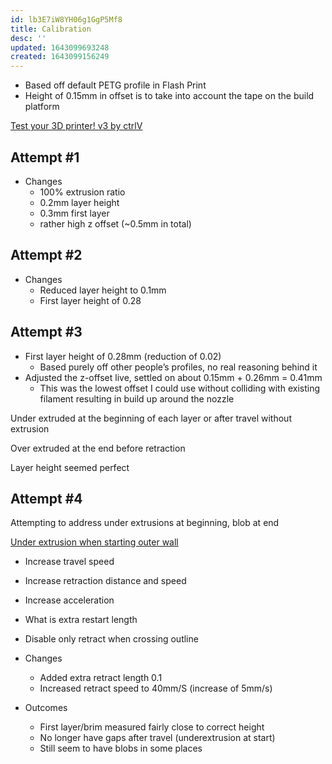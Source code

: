```yaml
---
id: lb3E7iW8YH06g1GgP5Mf8
title: Calibration
desc: ''
updated: 1643099693248
created: 1643099156249
---
```


- Based off default PETG profile in Flash Print
- Height of 0.15mm in offset is to take into account the tape on the build platform

[Test your 3D printer! v3 by ctrlV](https://www.thingiverse.com/thing:1363023/files)

## Attempt #1

- Changes
    - 100% extrusion ratio
    - 0.2mm layer height
    - 0.3mm first layer
    - rather high z offset (~0.5mm in total)

## Attempt #2

- Changes
    - Reduced layer height to 0.1mm
    - First layer height of 0.28

## Attempt #3

- First layer height of 0.28mm (reduction of 0.02)
    - Based purely off other people’s profiles, no real reasoning behind it
- Adjusted the z-offset live, settled on about 0.15mm + 0.26mm = 0.41mm
    - This was the lowest offset I could use without colliding with existing filament resulting in build up around the nozzle

Under extruded at the beginning of each layer or after travel without extrusion

Over extruded at the end before retraction

Layer height seemed perfect

## Attempt #4

Attempting to address under extrusions at beginning, blob at end

[Under extrusion when starting outer wall](https://3dprinting.stackexchange.com/a/10710)

- Increase travel speed
- Increase retraction distance and speed
- Increase acceleration
- What is extra restart length
- Disable only retract when crossing outline

- Changes
    - Added extra retract length 0.1
    - Increased retract speed to 40mm/S (increase of 5mm/s)

- Outcomes
    - First layer/brim measured fairly close to correct height
    - No longer have gaps after travel (underextrusion at start)
    - Still seem to have blobs in some places
